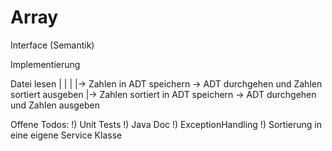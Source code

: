 # Array

Interface (Semantik)

Implementierung

Datei lesen
|  |
|  |-> Zahlen in ADT speichern → ADT durchgehen und Zahlen sortiert ausgeben
|-> Zahlen sortiert in ADT speichern → ADT durchgehen und Zahlen ausgeben


Offene Todos:
!) Unit Tests
!) Java Doc
!) ExceptionHandling
!) Sortierung in eine eigene Service Klasse